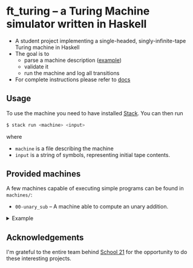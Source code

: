 # ft_turing – a Turing Machine simulator written in Haskell

* A student project implementing a single-headed, singly-infinite-tape Turing machine in Haskell
* The goal is to
    * parse a machine description ([example](machines/00-unary_sub.json))
    * validate it
    * run the machine and log all transitions
* For complete instructions please refer to [docs](https://github.com/fpetras/42-subjects/blob/master/ft_turing.en.pdf)

## Usage

To use the machine you need to have installed [Stack](https://docs.haskellstack.org/en/stable/install_and_upgrade/). You can then run

```sh
$ stack run <machine> <input>
```
where
- `machine` is a file describing the machine
- `input` is a string of symbols, representing initial tape contents.

## Provided machines

A few machines capable of executing simple programs can be found in `machines/`:
* `00-unary_sub` – A machine able to compute an unary addition.

<details>
<summary>Example</summary>
![](docs/examples/00-unary_sub-ex1.svg)
</details>

## Acknowledgements

I'm grateful to the entire team behind [School 21](https://21-school.ru) for the opportunity to do these interesting projects.


